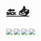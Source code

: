 #
# [🔙 ](../../)    <a href="../pdfs/110100000🟥🧑⬜⬜ Oferta.pdf">📥</a>
 <img src="page0.jpg">   <img src="page1.jpg">   <img src="page2.jpg">   <img src="page3.jpg"> 

            
                